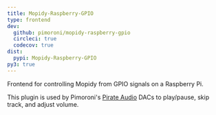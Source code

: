 ```yaml
---
title: Mopidy-Raspberry-GPIO
type: frontend
dev:
  github: pimoroni/mopidy-raspberry-gpio
  circleci: true
  codecov: true
dist:
  pypi: Mopidy-Raspberry-GPIO
py3: true
---
```


Frontend for controlling Mopidy from GPIO signals on a Raspberry Pi.

This plugin is used by Pimoroni's
[Pirate Audio](https://shop.pimoroni.com/collections/pirate-audio) DACs
to play/pause, skip track, and adjust volume.
